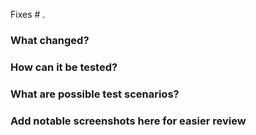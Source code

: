 Fixes # .

### What changed?



### How can it be tested?



### What are possible test scenarios?



### Add notable screenshots here for easier review


